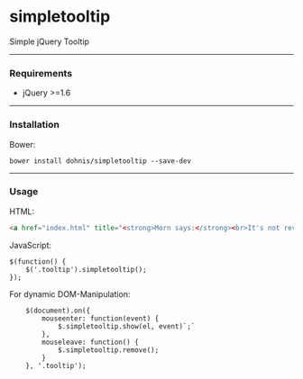 # simpletooltip
Simple jQuery Tooltip

***

### Requirements

* jQuery >=1.6

***

### Installation

Bower:

```
bower install dohnis/simpletooltip --save-dev
```

***

### Usage

HTML:

```html
<a href="index.html" title="<strong>Morn says:</strong><br>It's not revolutionary but a tiny little helper!" class="tooltip">What says Morn?</a>
```

JavaScript:

```javacript
$(function() {
    $('.tooltip').simpletooltip();
});
```

For dynamic DOM-Manipulation:

```javacript
    $(document).on({
        mouseenter: function(event) {
            $.simpletooltip.show(el, event)`;`
        },
        mouseleave: function() {
            $.simpletooltip.remove();
        }
    }, '.tooltip');
```

